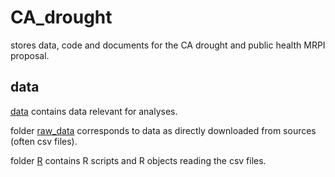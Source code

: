 # CA_drought

stores data, code and documents for the CA drought and public health MRPI proposal.

## data

[data](https://github.com/kcucchi/CA_drought/tree/master/data) contains data relevant for analyses.

folder [raw_data](https://github.com/kcucchi/CA_drought/tree/master/data/raw_data) corresponds to data as directly downloaded from sources (often csv files).

folder [R](https://github.com/kcucchi/CA_drought/tree/master/data/R) contains R scripts and R objects reading the csv files.

## 